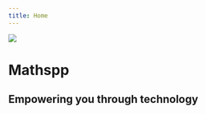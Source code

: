 ```yaml
---
title: Home
---
```


![](theme://images/logo/logo.webp)

# Mathspp

## Empowering you through technology
